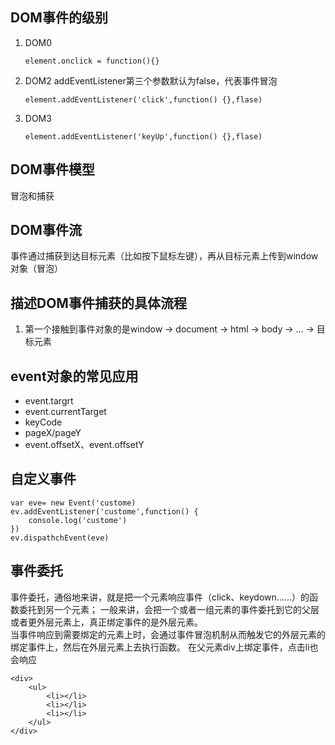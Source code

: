 ## DOM事件的级别
1. DOM0
    ```
    element.onclick = function(){}
    ```
2. DOM2 addEventListener第三个参数默认为false，代表事件冒泡
    ```
    element.addEventListener('click',function() {},flase)
    ```
3. DOM3
    ```
    element.addEventListener('keyUp',function() {},flase)
    ```
## DOM事件模型
冒泡和捕获

## DOM事件流
事件通过捕获到达目标元素（比如按下鼠标左键），再从目标元素上传到window对象（冒泡）
## 描述DOM事件捕获的具体流程
1. 第一个接触到事件对象的是window -> document -> html -> body -> ... -> 目标元素
## event对象的常见应用
- event.targrt
- event.currentTarget
- keyCode
- pageX/pageY
- event.offsetX、event.offsetY
## 自定义事件
```
var eve= new Event('custome)
ev.addEventListener('custome',function() {
    console.log('custome')
})
ev.dispathchEvent(eve)
```

## 事件委托
事件委托，通俗地来讲，就是把一个元素响应事件（click、keydown......）的函数委托到另一个元素； 
一般来讲，会把一个或者一组元素的事件委托到它的父层或者更外层元素上，真正绑定事件的是外层元素。  
当事件响应到需要绑定的元素上时，会通过事件冒泡机制从而触发它的外层元素的绑定事件上，然后在外层元素上去执行函数。
在父元素div上绑定事件，点击li也会响应
```
<div>
    <ul>
        <li></li>
        <li></li>
        <li></li>
    </ul>
</div>
```